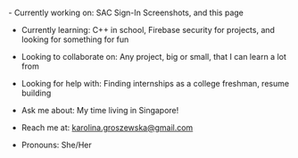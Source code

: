 <p align="center">
  <img src="">
</p>
- Currently working on: SAC Sign-In Screenshots, and this page 

- Currently learning: C++ in school, Firebase security for projects, and looking for something for fun

- Looking to collaborate on: Any project, big or small, that I can learn a lot from

- Looking for help with: Finding internships as a college freshman, resume building

- Ask me about: My time living in Singapore!

- Reach me at: karolina.groszewska@gmail.com

- Pronouns: She/Her
<!--
**KarolinaGroszewska/KarolinaGroszewska** is a ✨ _special_ ✨ repository because its `README.md` (this file) appears on your GitHub profile.

Here are some ideas to get you started:

- 🔭 I’m currently working on ...
- 🌱 I’m currently learning ...
- 👯 I’m looking to collaborate on ...
- 🤔 I’m looking for help with ...
- 💬 Ask me about ...
- 📫 How to reach me: ...
- 😄 Pronouns: ...
- ⚡ Fun fact: ...
-->
